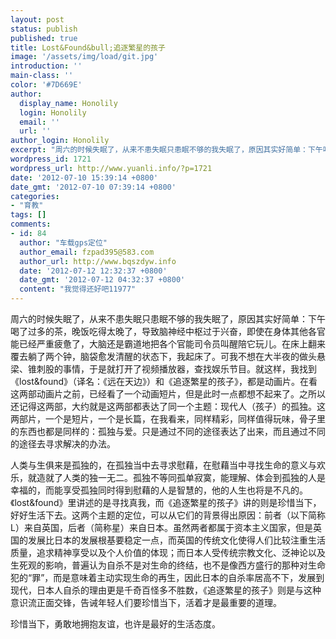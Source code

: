 ```yaml
---
layout: post
status: publish
published: true
title: Lost&Found&bull;追逐繁星的孩子
image: '/assets/img/load/git.jpg'
introduction: ''
main-class: ''
color: '#7D669E'
author:
  display_name: Honolily
  login: Honolily
  email: ''
  url: ''
author_login: Honolily
excerpt: "周六的时候失眠了，从来不患失眠只患眠不够的我失眠了，原因其实好简单：下午喝了过多的茶，晚饭吃得太晚了，导致脑神经中枢过于兴奋，即使在身体其他各官能已经严重疲惫了，大脑还是霸道地把各个官能司令员叫醒陪它玩儿。在床上翻来覆去躺了两个钟，脑袋愈发清醒的状态下，我起床了。可我不想在大半夜的做头悬梁、锥刺股的事情，于是就打开了视频播放器，查找娱乐节目。就这样，我找到《lost&found》（译名：《远在天边》）和《追逐繁星的孩子》，都是动画片。在看这两部动画片之前，已经看了一个动画短片，但是此时一点都想不起来了。之所以还记得这两部，大约就是这两部都表达了同一个主题：现代人（孩子）的孤独。这两部片，一个是短片，一个是长篇，在我看来，同样精彩，同样值得玩味，骨子里的东西也都是同样的：孤独与爱。只是通过不同的途径表达了出来，而且通过不同的途径去寻求解决的办法。"
wordpress_id: 1721
wordpress_url: http://www.yuanli.info/?p=1721
date: '2012-07-10 15:39:14 +0800'
date_gmt: '2012-07-10 07:39:14 +0800'
categories:
- "育教"
tags: []
comments:
- id: 84
  author: "车载gps定位"
  author_email: fzpad395@583.com
  author_url: http://www.bqszdyw.info
  date: '2012-07-12 12:32:37 +0800'
  date_gmt: '2012-07-12 04:32:37 +0800'
  content: "我觉得还好吧11977"
---
```

<p>周六的时候失眠了，从来不患失眠只患眠不够的我失眠了，原因其实好简单：下午喝了过多的茶，晚饭吃得太晚了，导致脑神经中枢过于兴奋，即使在身体其他各官能已经严重疲惫了，大脑还是霸道地把各个官能司令员叫醒陪它玩儿。在床上翻来覆去躺了两个钟，脑袋愈发清醒的状态下，我起床了。可我不想在大半夜的做头悬梁、锥刺股的事情，于是就打开了视频播放器，查找娱乐节目。就这样，我找到《lost&found》（译名：《远在天边》）和《追逐繁星的孩子》，都是动画片。在看这两部动画片之前，已经看了一个动画短片，但是此时一点都想不起来了。之所以还记得这两部，大约就是这两部都表达了同一个主题：现代人（孩子）的孤独。这两部片，一个是短片，一个是长篇，在我看来，同样精彩，同样值得玩味，骨子里的东西也都是同样的：孤独与爱。只是通过不同的途径表达了出来，而且通过不同的途径去寻求解决的办法。<a id="more"></a><a id="more-1721"></a></p>
<p>	人类与生俱来是孤独的，在孤独当中去寻求慰藉，在慰藉当中寻找生命的意义与欢乐，就造就了人类的独一无二。孤独不等同孤单寂寞，能理解、体会到孤独的人是幸福的，而能享受孤独同时得到慰藉的人是智慧的，他的人生也将是不凡的。《lost&found》里讲述的是寻找真我，而《追逐繁星的孩子》讲的则是珍惜当下，好好生活下去。这两个主题的定位，可以从它们的背景得出原因：前者（以下简称L）来自英国，后者（简称星）来自日本。虽然两者都属于资本主义国家，但是英国的发展比日本的发展根基要稳定一点，而英国的传统文化使得人们比较注重生活质量，追求精神享受以及个人价值的体现；而日本人受传统宗教文化、泛神论以及生死观的影响，普遍认为自杀不是对生命的终结，也不是像西方盛行的那种对生命犯的&ldquo;罪&rdquo;，而是意味着主动实现生命的再生，因此日本的自杀率居高不下，发展到现代，日本人自杀的理由更是千奇百怪多不胜数，《追逐繁星的孩子》则是与这种意识流正面交锋，告诫年轻人们要珍惜当下，活着才是最重要的道理。</p>
<p>	珍惜当下，勇敢地拥抱友谊，也许是最好的生活态度。</p>

